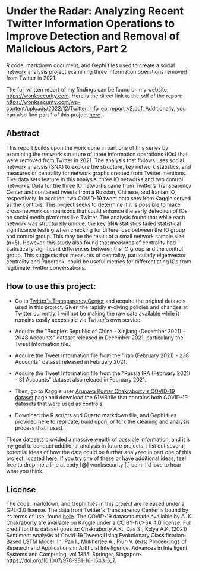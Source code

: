 # Under the Radar: Analyzing Recent Twitter Information Operations to Improve Detection and Removal of Malicious Actors, Part 2
R code, markdown document, and Gephi files used to create a social network analysis project examining three information operations removed from Twitter in 2021.

The full written report of my findings can be found on my website, https://wonksecurity.com. Here is the direct link to the pdf of the report: https://wonksecurity.com/wp-content/uploads/2022/12/Twitter_info_op_report_v2.pdf. Additionally, you can also find part 1 of this project [here](https://github.com/CWilson01/twitter-info-ops-pt1).

## Abstract
This report builds upon the work done in part one of this series by examining the network structure of three information operations (IOs) that were removed from Twitter in 2021.  The analysis that follows uses social network analysis (SNA) to explore the structure, key network statistics, and measures of centrality for network graphs created from Twitter mentions. Five data sets feature in this analysis, three IO networks and two control networks. Data for the three IO networks came from Twitter’s Transparency Center and contained tweets from a Russian, Chinese, and Iranian IO, respectively. In addition, two COVID-19 tweet data sets from Kaggle served as the controls. This project seeks to determine if it is possible to make cross-network comparisons that could enhance the early detection of IOs on social media platforms like Twitter. The analysis found that while each network was structurally unique, the key SNA statistics failed statistical significance testing when checking for differences between the IO group and control group. This may be the result of a small network sample size (n=5). However, this study also found that measures of centrality had statistically significant differences between the IO group and the control group. This suggests that measures of centrality, particularly eigenvector centrality and Pagerank, could be useful metrics for differentiating IOs from legitimate Twitter conversations.

## How to use this project:

- Go to [Twitter's Transparency Center](https://transparency.twitter.com/en/reports/moderation-research.html) and acquire the original datasets used in this project. Given the rapidly evolving policies and changes at Twitter currently, I will not be making the raw data available while it remains easily accessible via Twitter's own service.

- Acquire the "People’s Republic of China - Xinjiang (December 2021) - 2048 Accounts" dataset released in December 2021, particularly the Tweet Information file.

- Acquire the Tweet Information file from the "Iran (February 2021) - 238 Accounts" dataset released in February 2021.

- Acquire the Tweet Information file from the "Russia IRA (February 2021) - 31 Accounts" dataset also releaed in February 2021.

- Then, go to Kaggle user [Arunava Kumar Chakraborty's COVID-19 dataset](https://www.kaggle.com/datasets/arunavakrchakraborty/covid19-twitter-dataset) page and download the 61MB file that contains both COVID-19 datasets that were used as controls.

- Download the R scripts and Quarto markdown file, and Gephi files provided here to replicate, build upon, or fork the cleaning and analysis process that I used.

These datasets provided a massive wealth of possible information, and it is my goal to conduct additional analysis in future projects. I list out several potential ideas of how the data could be further analyzed in part one of this project, located [here](https://github.com/CWilson01/twitter-info-ops-pt1). If you try one of these or have additional ideas, feel free to drop me a line at cody [@] wonksecurity [.] com. I'd love to hear what you think.

## License
The code, markdown, and Gephi files in this project are released under a GPL-3.0 license. The data from Twitter's Transparency Center is bound by its terms of use, found [here](https://developer.twitter.com/en/developer-terms). The COVID-19 datasets made available by A. K. Chakraborty are available on Kaggle under a [CC BY-NC-SA 4.0](https://creativecommons.org/licenses/by-nc-sa/4.0/) license. Full credit for this dataset goes to: Chakraborty A.K., Das S., Kolya A.K. (2021) Sentiment Analysis of Covid-19 Tweets Using Evolutionary Classification-Based LSTM Model. In: Pan I., Mukherjee A., Piuri V. (eds) Proceedings of Research and Applications in Artificial Intelligence. Advances in Intelligent Systems and Computing, vol 1355. Springer, Singapore. https://doi.org/10.1007/978-981-16-1543-6_7.
